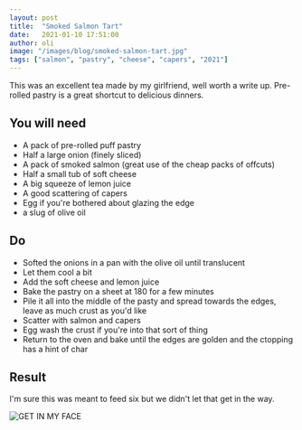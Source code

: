 ```yaml
---
layout: post
title:  "Smoked Salmon Tart"
date:   2021-01-10 17:51:00
author: oli
image: "/images/blog/smoked-salmon-tart.jpg"
tags: ["salmon", "pastry", "cheese", "capers", "2021"]
---
```


This was an excellent tea made by my girlfriend, well worth a write up.  Pre-rolled pastry is a great shortcut to delicious dinners.


## You will need

* A pack of pre-rolled puff pastry
* Half a large onion (finely sliced)
* A pack of smoked salmon (great use of the cheap packs of offcuts)
* Half a small tub of soft cheese
* A big squeeze of lemon juice
* A good scattering of capers
* Egg if you're bothered about glazing the edge
* a slug of olive oil


## Do

* Softed the onions in a pan with the olive oil until translucent
* Let them cool a bit
* Add the soft cheese and lemon juice
* Bake the pastry on a sheet at 180 for a few minutes 
* Pile it all into the middle of the pasty and spread towards the edges, leave as much crust as you'd like
* Scatter with salmon and capers
* Egg wash the crust if you're into that sort of thing
* Return to the oven and bake until the edges are golden and the ctopping has a hint of char 

## Result

I'm sure this was meant to feed six but we didn't let that get in the way.

![GET IN MY FACE](/images/blog/smoked-salmon-tart.jpg)

